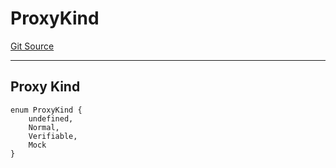 # ProxyKind
[Git Source](https://github.com/metacontract/mc/blob/20954f1387efa0bc72b42d3e78a22f9f845eebbd/src/devkit/core/Proxy.sol)

---------------
Proxy Kind
-----------------


```solidity
enum ProxyKind {
    undefined,
    Normal,
    Verifiable,
    Mock
}
```

